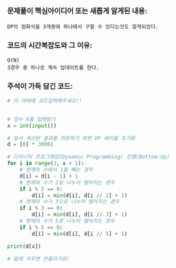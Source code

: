 ### 문제풀이 핵심아이디어 또는 새롭게 알게된 내용: 
    DP의 점화식을 3개중에 하나에서 구할 수 있다는것도 알게되었다.
    
### 코드의 시간복잡도와 그 이유:
    O(N)
    3경우 중 하나로 계속 업데이트를 한다.
    
    
### 주석이 가득 담긴 코드:
```python
# 이 아래에 코드입력해주세요!!


# 정수 X를 입력받기
x = int(input())

# 앞서 계산된 결과를 저장하기 위한 DP 테이블 초기화
d = [0] * 30001

# 다이나믹 프로그래밍(Dynamic Programming) 진행(Bottom-Up)
for i in range(2, x + 1):
    # 현재의 수에서 1을 빼는 경우
    d[i] = d[i - 1] + 1
    # 현재의 수가 2로 나누어 떨어지는 경우
    if i % 2 == 0:
        d[i] = min(d[i], d[i // 2] + 1)
    # 현재의 수가 3으로 나누어 떨어지는 경우
    if i % 3 == 0:
        d[i] = min(d[i], d[i // 3] + 1)
    # 현재의 수가 5로 나누어 떨어지는 경우
    if i % 5 == 0:
        d[i] = min(d[i], d[i // 5] + 1)

print(d[x])

# 밑에 지우면 안올라가요!
```